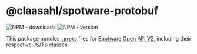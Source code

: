 # @claasahl/spotware-protobuf

![NPM - downloads](https://img.shields.io/npm/dw/@claasahl/spotware-protobuf.svg)
![NPM - version](https://img.shields.io/npm/v/@claasahl/spotware-protobuf.svg)

This package bundles [`.proto`](https://github.com/spotware/Open-API-2.0-protobuf-messages) files for [Spotware Open API V2](https://connect.spotware.com/docs/open_api_2), including their respective JS/TS classes.
